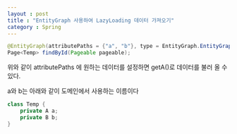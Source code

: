```yaml
---
layout : post
title : "EntityGraph 사용하여 LazyLoading 데이터 가져오기"
category : Spring
---
```

```java
@EntityGraph(attributePaths = {"a", "b"}, type = EntityGraph.EntityGraphType.LOAD)
Page<Temp> findById(Pageable pageable);
```

위와 같이 attributePaths 에 원하는 데이터를 설정하면 getA()로 데이터를 불러 올 수 있다.

a와 b는 아래와 같이 도메인에서 사용하는 이름이다

```java
class Temp {
    private A a;
    private B b;
}
```
